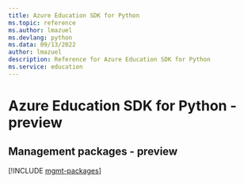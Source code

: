 ```yaml
---
title: Azure Education SDK for Python
ms.topic: reference
ms.author: lmazuel
ms.devlang: python
ms.data: 09/13/2022
author: lmazuel
description: Reference for Azure Education SDK for Python
ms.service: education
---
```

# Azure Education SDK for Python - preview

## Management packages - preview
[!INCLUDE [mgmt-packages](education-mgmt-index.md)]